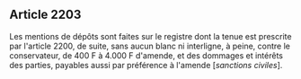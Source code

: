 Article 2203
----
Les mentions de dépôts sont faites sur le registre dont la tenue est prescrite
par l'article 2200, de suite, sans aucun blanc ni interligne, à peine, contre le
conservateur, de 400 F à 4.000 F d'amende, et des dommages et intérêts des
parties, payables aussi par préférence à l'amende [*sanctions civiles*].
